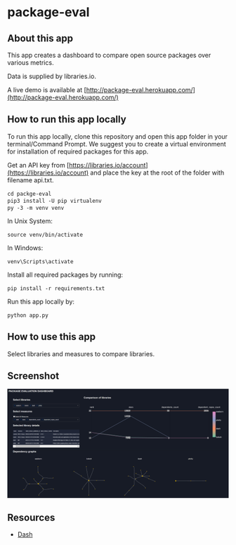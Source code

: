 # package-eval

## About this app

This app creates a dashboard to compare open source packages over various metrics.

Data is supplied by libraries.io.

A live demo is available at [http://package-eval.herokuapp.com/](http://package-eval.herokuapp.com/)

## How to run this app locally

To run this app locally, clone this repository and open this app folder in your terminal/Command Prompt. We suggest you to create a virtual environment for installation of required packages for this app.

Get an API key from [https://libraries.io/account](https://libraries.io/account) and place the key at the root of the folder with filename api.txt. 

```
cd packge-eval
pip3 install -U pip virtualenv
py -3 -m venv venv
```
In Unix System:
```
source venv/bin/activate

```

In Windows: 

```
venv\Scripts\activate
```

Install all required packages by running:
```
pip install -r requirements.txt
```

Run this app locally by:
```
python app.py
```

## How to use this app

Select libraries and measures to compare libraries.

## Screenshot

![Screencast](screenshot.png)

## Resources
* [Dash](https://dash.plot.ly/)
